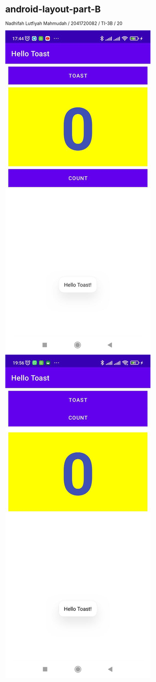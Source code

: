# android-layout-part-B

Nadhifah Lutfiyah Mahmudah / 2041720082 / TI-3B / 20

![Screenshot hello_world](images/1.jpeg)
![Screenshot hello_world](images/2.jpeg)
